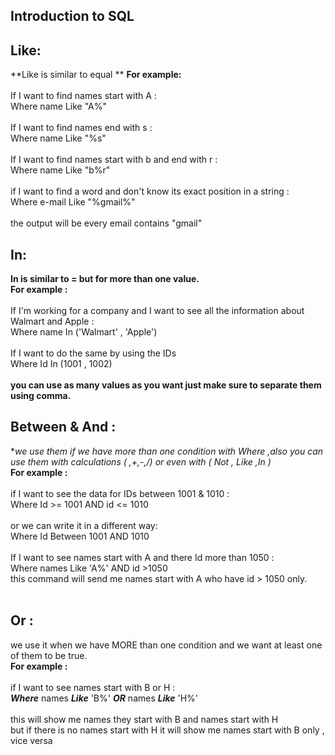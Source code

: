 ## Introduction to SQL
## Like:
**Like is similar to equal **
**For example:**
</br> </br>
If I want to find names start with A :</br>
Where name Like "A%"</br>
</br>
If I want to find names end with s :</br>
Where name Like "%s"</br>
</br>
If I want to find names start with b and end with r :</br>
Where name Like "b%r"</br>
</br>
if I want to find a word and don't know its exact position in a string :</br>
Where e-mail Like "%gmail%"</br>
</br>
the output will be every email contains "gmail"

## In:
**In is similar to = but for more than one value.**
</br>
**For example :**
</br> </br>
If I'm working for a company and I want to see all the information about Walmart and Apple :</br>
Where name In ('Walmart' , 'Apple')</br>
</br>
If I want to do the same by using the IDs</br>
Where Id In (1001 , 1002)</br>
</br>
**you can use as many values as you want just make sure to separate them using comma.**
</br>
## Between & And :
**we use them if we have more than one condition with Where ,also you can use them with calculations  ( *,+,-,/) or even with ( Not , Like ,In )**
</br>
**For example :** </br> </br>
if I want to see the data for IDs between 1001 & 1010  :</br>
Where  Id >= 1001 AND id <= 1010</br>
</br>
or we can write it in a different way:</br>
Where Id Between 1001 AND 1010</br>
</br>
If I want to see names start with A and there Id more than 1050 :</br>
Where  names Like 'A%'  AND  id >1050</br>
this command will send me names start with A who have id > 1050  only.</br>
</br>

## Or :
we use it when we have MORE than one condition and we want at least one of them to be true.
</br>
**For example :** </br>
</br>
if I want to see names start with B or H :</br>
***Where*** names ***Like*** 'B%' ***OR*** names ***Like*** 'H%'</br>
</br>
this will show me names they start with B and names start with H </br>
but if there is no names start with H it will show me names start with B only , vice versa</br>



